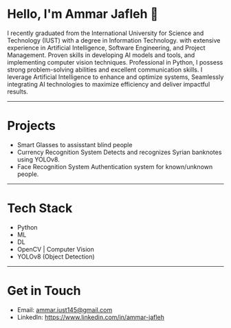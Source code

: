 # Hello, I'm Ammar Jafleh 👋

I recently graduated from the International University for Science and Technology (IUST) with a degree in Information Technology. with extensive experience in Artificial Intelligence, Software Engineering,
and Project Management. Proven skills in developing AI models and tools, and
implementing computer vision techniques. Professional in Python, I possess strong problem-solving abilities
and excellent communication skills. I leverage Artificial Intelligence to enhance and optimize systems,
Seamlessly integrating AI technologies to maximize efficiency and deliver impactful results.

---

# Projects
- Smart Glasses to assisstant blind people
- Currency Recognition System  Detects and recognizes Syrian banknotes using YOLOv8.  
- Face Recognition System  Authentication system for known/unknown people.
  
---

# Tech Stack
- Python 
- ML
- DL
- OpenCV | Computer Vision  
- YOLOv8 (Object Detection)  
  

---

# Get in Touch  
- Email: ammar.iust145@gmail.com  
- LinkedIn: https://www.linkedin.com/in/ammar-jafleh
